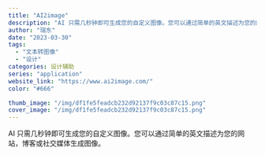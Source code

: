```yaml
---
title: "AI2image"
description: "AI 只需几秒钟即可生成您的自定义图像。您可以通过简单的英文描述为您的网站，博客或社交媒体生成图像。 "
author: "瑞东"
date: "2023-03-30"
tags:
  - "文本转图像"
  - "设计"
categories: 设计辅助
series: "application"
website_link: "https://www.ai2image.com/"
color: "#666"

thumb_image: "/img/df1fe5feadcb232d92137f9c03c87c15.png"
cover_image: "/img/df1fe5feadcb232d92137f9c03c87c15.png"
---
```


AI 只需几秒钟即可生成您的自定义图像。您可以通过简单的英文描述为您的网站，博客或社交媒体生成图像。 